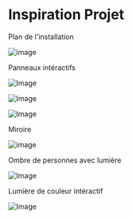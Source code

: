 # Inspiration Projet

Plan de l'installation


![image](https://user-images.githubusercontent.com/90851771/188934697-685cc7c5-de96-45b1-bf53-113af7e7f0cb.png)


Panneaux intéractifs

![Image](https://user-images.githubusercontent.com/90851771/186770072-9912e1d9-ef18-472c-864e-263cb904beb9.png)



![Image](https://user-images.githubusercontent.com/90851771/186770204-5b2e0182-c0b9-427e-b3ac-265436707ab5.png)



![Image](https://user-images.githubusercontent.com/90851771/186770247-91c58f92-debe-45e5-9675-ca4b1166210b.png)


Miroire

![image](https://user-images.githubusercontent.com/90851771/187993919-b417555d-e92c-4fd6-80f6-bff40e011cf6.png)


Ombre de personnes avec lumière


![Image](https://user-images.githubusercontent.com/90851771/186771923-a619144f-e4d4-4ea7-9286-593d51322746.png)



Lumière de couleur intéractif

![Image](https://user-images.githubusercontent.com/90851771/186770770-5e2478f7-c2db-437d-981c-98eafe0fab49.png)



